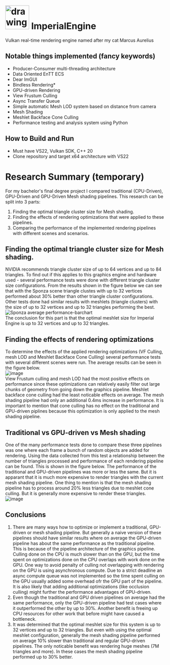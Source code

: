 # <img src="https://user-images.githubusercontent.com/78436416/197327097-b2892935-c019-4148-8776-d2214d7f62c8.png" alt="drawing" width="75"/> ImperialEngine 
Vulkan real-time rendering engine named after my cat Marcus Aurelius



## Notable things implemented (fancy keywords)
* Producer-Consumer multi-threading architecture
* Data Oriented EnTT ECS
* Dear ImGUI
* Bindless Rendering*
* GPU-driven Rendering
* View Frustum Culling
* Async Transfer Queue
* Simple automatic Mesh LOD system based on distance from camera
* Mesh Shading
* Meshlet Backface Cone Culling
* Performance testing and analysis system using Python

## How to Build and Run
* Must have VS22, Vulkan SDK, C++ 20
* Clone repository and target x64 architecture with VS22

# Research Summary (temporary)
For my bachelor's final degree project I compared traditional (CPU-Driven), GPU-Driven and GPU-Driven Mesh shading pipelines.
This research can be split into 3 parts: 
1. Finding the optimal triangle cluster size for Mesh shading.
2. Finding the effects of rendering optimizations that were applied to these pipelines.
3. Comparing the performance of the implemented rendering pipelines with different scenes and scenarios.

## Finding the optimal triangle cluster size for Mesh shading.
NVIDIA recommends triangle cluster size of up to 64 vertices and up to 84 triangles. To find out if this applies to this graphics engine and hardware used - several performance tests were done with different triangle cluster size configurations. From the results shown in the figure below we can see that with the Sponza scene triangle clustes with up to 32 vertices performed about 30% better than other triangle cluster configurations. Other tests done had similar results with meshlets (triangle clusters) with the size of up to 32 vertices and up to 32 triangles performing the best.
<br>
![Sponza average performance-barchart](https://github.com/matasx8/ImperialEngine/assets/78436416/ccf50498-539d-4e79-9bb9-099e4ba07b11)
<br>
The conclusion for this part is that the optimal meshlet size for Imperial Engine is  up to 32 vertices and up to 32 triangles.

## Finding the effects of rendering optimizations
To determine the effects of the applied rendering optimizations (VF Culling, mesh LOD and Meshlet Backface Cone Culling) several performance tests with several different scenes were run. The average results can be seen in the figure below.
<br>
![image](https://github.com/matasx8/ImperialEngine/assets/78436416/ee9ff519-cb0d-4ad7-ae07-a50b001c971c)
<br>
View Frustum culling and mesh LOD had the most positive effects on performance since these optimizations can relatively easily filter out large chunks of geometry from going down the graphics pipeline. Meshlet backface cone culling had the least noticable effects on average. The mesh shading pipeline had only an additional 0.4ms increase in performance. It is important to mention that cone culling has no effect on the traditional and GPU-driven piplines because this optimization is only applied to the mesh shading pipeline.

## Traditional vs GPU-driven vs Mesh shading
One of the many performance tests done to compare these three pipelines was one where each frame a bunch of random objects are added for rendering. Using the data collected from this test a relationship between the number of triangles processed and performance of each rendering pipeline can be found. This is shown in the figure below. The performance of the traditional and GPU-driven pipelines was more or less the same. But it is apparant that it is much more expensive to render triangles with the current mesh shading pipeline. One thing to mention is that the mesh shading pipeline has to process around 20% less triangles due to meshlet cone culling. But it is generally more expensive to render these triangles.
<br>
![image](https://github.com/matasx8/ImperialEngine/assets/78436416/97f5fc16-7084-4677-abac-566955a371a5)
<br>

## Conclusions
1. There are many ways how to optimize or implement a traditional, GPU-driven or mesh shading pipeline. But generally a naive version of these pipelines should have similar results where on average the GPU-driven pipeline has about the same performance as the traditional pipeline. This is because of the pipeline architecture of the graphics pipeline. Culling done on the CPU is much slower than on the GPU, but the time spent on optimizations done on the CPU overlaps with work done on the GPU. One way to avoid penalty of culling not overlapping with rendering on the GPU is using asynchronous compute. Due to a strict deadline an async compute queue was not implemented so the time spent culling on the GPU usually added some overhead ofr the GPU part of the pipeline. It is also likely that adding additional optimizations (like occlusion culling) might further the performance advantages of GPU-driven.
2. Even though the traditional and GPU driven pipelines on average had the same performance, only the GPU-driven pipeline had test cases where it outperformed the other by up to 30%. Another benefit is freeing up CPU resources for other work that before might have caused a bottleneck.
3. It was determined that the optimal meshlet size for this system is up to 32 vertices and up to 32 triangles. But even with using the optimal meshlet configuration, generally the mesh shading pipeline performed on average 10% slower than traditional and regular GPU-driven pipelines. The only noticable benefit was rendering huge meshes (7M triangles and more). In these cases the mesh shading pipeline performed up to 30% better.
